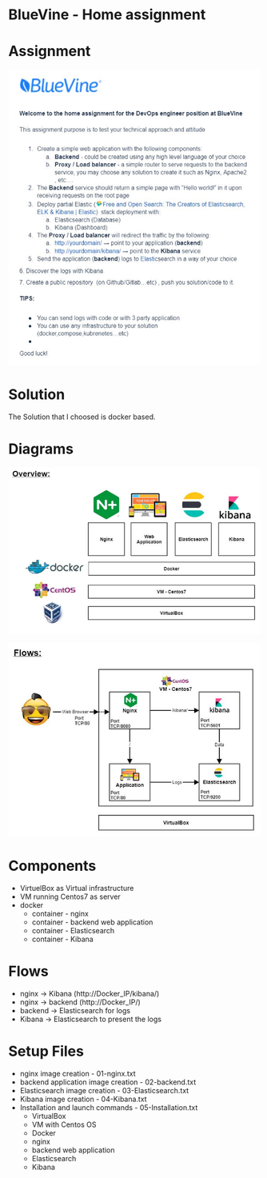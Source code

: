 # BlueVine - Home assignment

# Assignment
![Assigment](Assigment.JPG)


# Solution
The Solution that I choosed is docker based.

# Diagrams
![Assigment](Overview.JPG)

![Assigment](Flows.JPG)

# Components
- VirtuelBox as Virtual infrastructure
- VM running Centos7 as server
- docker
  - container - nginx
  - container - backend web application
  - container - Elasticsearch
  - container - Kibana

# Flows
- nginx -> Kibana (http://Docker_IP/kibana/)
- nginx -> backend (http://Docker_IP/)
- backend -> Elasticsearch for logs
- Kibana -> Elasticsearch to present the logs

  
# Setup Files
- nginx image creation - 01-nginx.txt
- backend application image creation - 02-backend.txt
- Elasticsearch image creation - 03-Elasticsearch.txt
- Kibana image creation - 04-Kibana.txt
- Installation and launch commands - 05-Installation.txt
  - VirtualBox
  - VM with Centos OS
  - Docker
  - nginx
  - backend web application
  - Elasticsearch
  - Kibana
